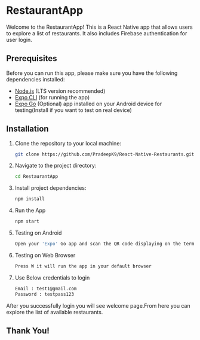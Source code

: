 # RestaurantApp

Welcome to the RestaurantApp! This is a React Native app that allows users to explore a list of restaurants. It also includes Firebase authentication for user login.

## Prerequisites

Before you can run this app, please make sure you have the following dependencies installed:

- [Node.js](https://nodejs.org/) (LTS version recommended)
- [Expo CLI](https://docs.expo.dev/get-started/installation/) (for running the app)
- [Expo Go](https://expo.dev/client) (Optional) app installed on your Android device for testing(Install if you want to test on real device)

## Installation

1. Clone the repository to your local machine:

   ```bash
   git clone https://github.com/PradeepK9/React-Native-Restaurants.git

2. Navigate to the project directory:

    ```bash
    cd RestaurantApp

3. Install project dependencies:

    ```bash
    npm install

4. Run the App

    ```bash
    npm start

5. Testing on Android
    ```bash
    Open your 'Expo' Go app and scan the QR code displaying on the terminal

6. Testing on Web Browser
    ```bash
    Press W it will run the app in your default browser

7. Use Below credentials to login
    ```bash
    Email : test1@gmail.com
    Password : testpass123

After you successfully login you will see welcome page.From here you can explore the list of available restaurants.

## Thank You!


